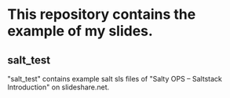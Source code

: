This repository contains the example of my slides.
===================================


salt_test
-----------------------------------
  "salt_test" contains example salt sls files of "Salty OPS – Saltstack Introduction" on slideshare.net.

